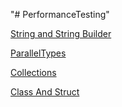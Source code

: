 "# PerformanceTesting" 

[String and String Builder](PeformanceTesting\BenchmarkReports\PeformanceTesting.BenchmarkStringAndStringBuilder-report-github.md)

[ParallelTypes](PeformanceTesting\BenchmarkReports\PeformanceTesting.BenchmarkParallelTypes-report-github.md)

[Collections](PeformanceTesting\BenchmarkReports\PeformanceTesting.BenchmarkCollections-report-github.md)

[Class And Struct](PeformanceTesting\BenchmarkReports\PeformanceTesting.BenchmarkClassStruct-report-github.md)
